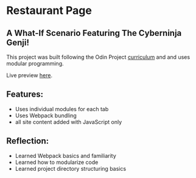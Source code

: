 # Restaurant Page

## A What-If Scenario Featuring The Cyberninja Genji!

This project was built following the Odin Project [curriculum](https://www.theodinproject.com/lessons/node-path-javascript-restaurant-page)
and and uses modular programming.

Live preview [here]().

## Features:

* Uses individual modules for each tab
* Uses Webpack bundling
* all site content added with JavaScript only

## Reflection:

* Learned Webpack basics and familiarity
* Learned how to modularize code
* Learned project directory structuring basics
